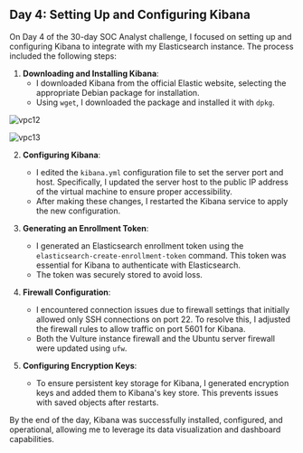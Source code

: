 ## Day 4: Setting Up and Configuring Kibana

On Day 4 of the 30-day SOC Analyst challenge, I focused on setting up and configuring Kibana to integrate with my Elasticsearch instance. The process included the following steps:

1. **Downloading and Installing Kibana**:
   - I downloaded Kibana from the official Elastic website, selecting the appropriate Debian package for installation.
   - Using `wget`, I downloaded the package and installed it with `dpkg`.


![vpc12](https://github.com/user-attachments/assets/7ad89bba-680a-4ffa-953f-d6afb2d8bfba)

![vpc13](https://github.com/user-attachments/assets/ab9ad5b4-f19c-4c6f-9e37-73312f5d2a4d)



2. **Configuring Kibana**:
   - I edited the `kibana.yml` configuration file to set the server port and host. Specifically, I updated the server host to the public IP address of the virtual machine to ensure proper accessibility.
   - After making these changes, I restarted the Kibana service to apply the new configuration.

3. **Generating an Enrollment Token**:
   - I generated an Elasticsearch enrollment token using the `elasticsearch-create-enrollment-token` command. This token was essential for Kibana to authenticate with Elasticsearch.
   - The token was securely stored to avoid loss.

4. **Firewall Configuration**:
   - I encountered connection issues due to firewall settings that initially allowed only SSH connections on port 22. To resolve this, I adjusted the firewall rules to allow traffic on port 5601 for Kibana.
   - Both the Vulture instance firewall and the Ubuntu server firewall were updated using `ufw`.

5. **Configuring Encryption Keys**:
   - To ensure persistent key storage for Kibana, I generated encryption keys and added them to Kibana's key store. This prevents issues with saved objects after restarts.

By the end of the day, Kibana was successfully installed, configured, and operational, allowing me to leverage its data visualization and dashboard capabilities.
